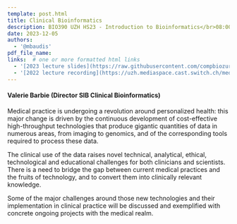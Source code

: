 ```yaml
---
template: post.html
title: Clinical Bioinformatics
description: BIO390 UZH HS23 - Introduction to Bioinformatics</br>08:00-09:45 @ UZH Irchel Y03-G-85
date: 2023-12-05
authors:
  - '@mbaudis'
pdf_file_name:
links:  # one or more formatted html links
  - '[2023 lecture slides](https://raw.githubusercontent.com/compbiozurich/UZH-BIO390/main/course-material/2023-12-05___Valerie-Barbie__Clinical-Bioinformatics__UZH-BIO390-HS23-lecture-12.pdf)'
  - '[2022 lecture recording](https://uzh.mediaspace.cast.switch.ch/media/Introduction+to+Bioinformatics+-+Lecture+12A+Clinical+Bioinformatics/0_93stjkug)'
---
```


#### Valerie Barbie (Director SIB Clinical Bioinformatics)

Medical practice is undergoing a revolution around personalized health: this major change is driven by the continuous development of cost-effective high-throughput technologies that produce gigantic quantities of data in numerous areas, from imaging to genomics, and of the corresponding tools required to process these data.
<!--more-->

The clinical use of the data raises novel technical, analytical, ethical, technological and educational challenges for both clinicians and scientists. There is a need to bridge the gap between current medical practices and the fruits of technology, and to convert them into clinically relevant knowledge.

Some of the major challenges around those new technologies and their implementation in clinical practice will be discussed and exemplified with concrete ongoing projects with the medical realm.
